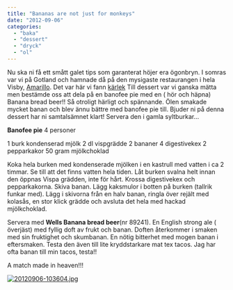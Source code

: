 ```yaml
---
title: "Bananas are not just for monkeys"
date: "2012-09-06"
categories: 
  - "baka"
  - "dessert"
  - "dryck"
  - "ol"
---
```


Nu ska ni få ett smått galet tips som garanterat höjer era ögonbryn. I somras var vi på Gotland och hamnade då på den mysigaste restaurangen i hela Visby, [Amarillo](http://www.amarillovisby.se/se "Amarillo"). Det var här vi fann [kärlek](http://import.local/2012/07/13/krlek-vid-forsta-ogonkastet/) Till dessert var vi ganska mätta men bestämde oss att dela på en banofee pie med en ( hör och häpna) Banana bread beer!! Så otroligt härligt och spännande. Ölen smakade mycket banan och blev ännu bättre med banofee pie till. Bjuder ni på denna dessert har ni samtalsämnet klart! Servera den i gamla syltburkar...

**Banofee pie** 4 personer

1 burk kondenserad mjölk 2 dl vispgrädde 2 bananer 4 digestivekex 2 pepparkakor 50 gram mjölkchoklad

Koka hela burken med kondenserade mjölken i en kastrull med vatten i ca 2 timmar. Se till att det finns vatten hela tiden. Låt burken svalna helt innan den öppnas Vispa grädden, inte för hårt. Krossa digestivekex och pepparkakorna. Skiva banan. Lägg kaksmulor i botten på burken (tallrik funkar med). Lägg i skivorna från en halv banan, ringla över rejält med kolasås, en stor klick grädde och avsluta det hela med hackad mjölkchoklad.

Servera med **Wells Banana bread beer**(nr 89241). En English strong ale ( överjäst) med fyllig doft av frukt och banan. Doften återkommer i smaken med sin fruktighet och skumbanan. En nötig bitterhet med mogen banan i eftersmaken. Testa den även till lite kryddstarkare mat tex tacos. Jag har ofta banan till min tacos, testa!!

A match made in heaven!!!

[![20120906-103604.jpg](images/20120906-103604.jpg)](http://import.local/wp-content/uploads/2012/09/20120906-103604.jpg)
